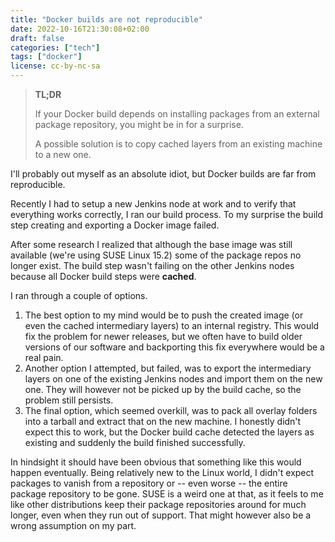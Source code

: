 ```yaml
---
title: "Docker builds are not reproducible"
date: 2022-10-16T21:30:08+02:00
draft: false
categories: ["tech"]
tags: ["docker"]
license: cc-by-nc-sa
---
```


> **TL;DR**
> 
> If your Docker build depends on installing packages from an external package repository, you might be in for a surprise.
>
> A possible solution is to copy cached layers from an existing machine to a new one.

I'll probably out myself as an absolute idiot, but Docker builds are far from reproducible.

Recently I had to setup a new Jenkins node at work and to verify that everything works correctly, I ran our build process. To my surprise the build step creating and exporting a Docker image failed.

After some research I realized that although the base image was still available (we're using SUSE Linux 15.2) some of the package repos no longer exist. The build step wasn't failing on the other Jenkins nodes because all Docker build steps were **cached**.

I ran through a couple of options.

1. The best option to my mind would be to push the created image (or even the cached intermediary layers) to an internal registry. This would fix the problem for newer releases, but we often have to build older versions of our software and backporting this fix everywhere would be a real pain.
2. Another option I attempted, but failed, was to export the intermediary layers on one of the existing Jenkins nodes and import them on the new one. They will however not be picked up by the build cache, so the problem still persists.
3. The final option, which seemed overkill, was to pack all overlay folders into a tarball and extract that on the new machine. I honestly didn't expect this to work, but the Docker build cache detected the layers as existing and suddenly the build finished successfully.

In hindsight it should have been obvious that something like this would happen eventually. Being relatively new to the Linux world, I didn't expect packages to vanish from a repository or -- even worse -- the entire package repository to be gone. SUSE is a weird one at that, as it feels to me like other distributions keep their package repositories around for much longer, even when they run out of support. That might however also be a wrong assumption on my part.
